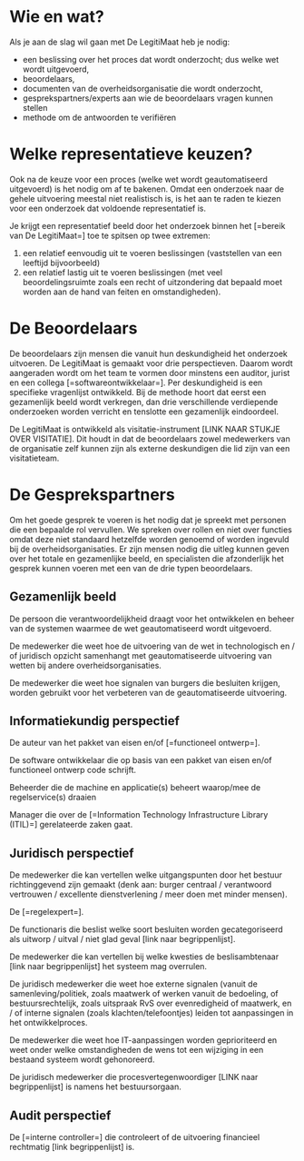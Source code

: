 # Wie en wat?

Als je aan de slag wil gaan met De LegitiMaat heb je nodig:
- een beslissing over het proces dat wordt onderzocht; dus welke wet wordt uitgevoerd,
- beoordelaars,
- documenten van de overheidsorganisatie die wordt onderzocht,
- gesprekspartners/experts aan wie de beoordelaars vragen kunnen stellen
- methode om de antwoorden te verifiëren

# Welke representatieve keuzen?
Ook na de keuze voor een proces (welke wet wordt geautomatiseerd uitgevoerd) is het nodig om af te bakenen. Omdat een onderzoek naar de gehele uitvoering meestal niet realistisch is, is het aan te raden te kiezen voor een onderzoek dat voldoende representatief is.

Je krijgt een representatief beeld door het onderzoek binnen het [=bereik van De LegitiMaat=] toe te spitsen op twee extremen:
1. een relatief eenvoudig uit te voeren beslissingen (vaststellen van een leeftijd bijvoorbeeld)
2. een relatief lastig uit te voeren beslissingen (met veel beoordelingsruimte zoals een recht of uitzondering dat bepaald moet worden aan de hand van feiten en omstandigheden).

# De Beoordelaars
De beoordelaars zijn mensen die vanuit hun deskundigheid het onderzoek uitvoeren. De LegitiMaat is gemaakt voor drie perspectieven. Daarom wordt aangeraden wordt om het team te vormen door minstens een auditor, jurist en een collega [=softwareontwikkelaar=]. Per deskundigheid is een specifieke vragenlijst ontwikkeld. Bij de methode hoort dat eerst een gezamenlijk beeld wordt verkregen, dan drie verschillende verdiepende onderzoeken worden verricht en tenslotte een gezamenlijk eindoordeel.

De LegitiMaat is ontwikkeld als visitatie-instrument [LINK NAAR STUKJE OVER VISITATIE]. Dit houdt in dat de beoordelaars zowel medewerkers van de organisatie zelf kunnen zijn als externe deskundigen die lid zijn van een visitatieteam.

# De Gesprekspartners
Om het goede gesprek te voeren is het nodig dat je spreekt met personen die een bepaalde rol vervullen. We spreken over rollen en niet over functies omdat deze niet standaard hetzelfde worden genoemd of worden ingevuld bij de overheidsorganisaties. Er zijn mensen nodig die uitleg kunnen geven over het totale en gezamenlijke beeld, en specialisten die afzonderlijk het gesprek kunnen voeren met een van de drie typen beoordelaars.

## Gezamenlijk beeld
De persoon die verantwoordelijkheid draagt voor het ontwikkelen en beheer van de systemen waarmee de wet geautomatiseerd wordt uitgevoerd.

De medewerker die weet hoe de uitvoering van de wet in technologisch en / of juridisch opzicht samenhangt met geautomatiseerde uitvoering van wetten bij andere overheidsorganisaties.

De medewerker die weet hoe signalen van burgers die besluiten krijgen, worden gebruikt voor het verbeteren van de geautomatiseerde uitvoering.

## Informatiekundig perspectief
De auteur van het pakket van eisen en/of [=functioneel ontwerp=].

De software ontwikkelaar die op basis van een pakket van eisen en/of functioneel ontwerp code schrijft.

Beheerder die de machine en applicatie(s) beheert waarop/mee de regelservice(s) draaien

Manager die over de [=Information Technology Infrastructure Library (ITIL)=] gerelateerde zaken gaat.

## Juridisch perspectief
De medewerker die kan vertellen welke uitgangspunten door het bestuur richtinggevend zijn gemaakt (denk aan: burger centraal / verantwoord vertrouwen / excellente dienstverlening / meer doen met minder mensen).

De [=regelexpert=].

De functionaris die beslist welke soort besluiten worden gecategoriseerd als uitworp / uitval / niet glad geval [link naar begrippenlijst].

De medewerker die kan vertellen bij welke kwesties de beslisambtenaar [link naar begrippenlijst] het systeem mag overrulen.

De juridisch medewerker die weet hoe externe signalen (vanuit de samenleving/politiek, zoals maatwerk of werken vanuit de bedoeling, of bestuursrechtelijk, zoals uitspraak RvS over evenredigheid of maatwerk, en / of interne signalen (zoals klachten/telefoontjes) leiden tot aanpassingen in het ontwikkelproces.

De medewerker die weet hoe IT-aanpassingen worden geprioriteerd en weet onder welke omstandigheden de wens tot een wijziging in een bestaand systeem wordt gehonoreerd.

De juridisch medewerker die procesvertegenwoordiger [LINK naar begrippenlijst] is namens het bestuursorgaan.

## Audit perspectief
De [=interne controller=] die controleert of de uitvoering financieel rechtmatig [link begrippenlijst] is.